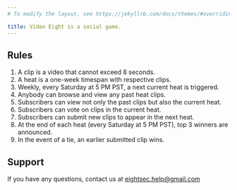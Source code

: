 ```yaml
---
# To modify the layout, see https://jekyllrb.com/docs/themes/#overriding-theme-defaults

title: Video Eight is a social game.
---
```

<!-- https://www.markdownguide.org/basic-syntax -->
## Rules
1. A clip is a video that cannot exceed 8 seconds.
2. A heat is a one-week timespan with respective clips.
3. Weekly, every Saturday at 5 PM PST, a next current heat is triggered.
4. Anybody can browse and view any past heat clips.
5. Subscribers can view not only the past clips but also the current heat.
6. Subscribers can vote on clips in the current heat.
7. Subscribers can submit new clips to appear in the next heat.
8. At the end of each heat (every Saturday at 5 PM PST), top 3 winners are announced.
9. In the event of a tie, an earlier submitted clip wins.

## Support
If you have any questions, contact us at
<eightsec.help@gmail.com>
